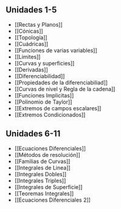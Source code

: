 ## Unidades 1-5

- [[Rectas y Planos]]
- [[Cónicas]]
- [[Topología]]
- [[Cuádricas]]
- [[Funciones de varias variables]]
- [[Limites]]
- [[Curvas y superficies]]
- [[Derivadas]]
- [[Diferenciabilidad]]
- [[Propiedades de la diferenciabiliad]]
- [[Curvas de nivel y Regla de la cadena]]
- [[Funciones Implicitas]]
- [[Polinomio de Taylor]]
- [[Extremos de campos escalares]]
- [[Extremos Condicionados]]

## Unidades 6-11

- [[Ecuaciones Diferenciales]]
- [[Métodos de resolución]]
- [[Familias de Curvas]]
- [[Integrales de Linea]]
- [[Integrales Dobles]]
- [[Integrales Triples]]
- [[Integrales de Superficie]]
- [[Teoremas Integrales]]
- [[Ecuaciones Diferenciales 2]]
